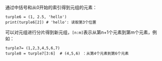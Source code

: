 
通过中括号和从0开始的索引得到元组的元素：

```
turple6 = (1, 2.5, 'hello')
print(turple6[2]) # 'hello': 读取第3个位置
```

可以对元组进行分片得到新元组，`[n:m]`表示从第n+1个元素到第m个元素，例如：

```
turple7= (1,2,3,4,5,6,7)
turple8 = turple7[3:6]  # (4,5,6) ：从第4个元素到第6个元素
```
